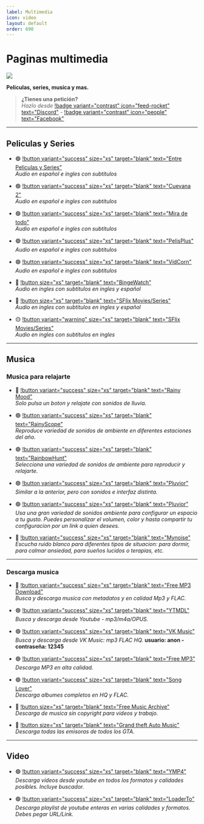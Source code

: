 ```yaml
---
label: Multimedia
icon: video
layout: default
order: 690
---
```


# Paginas multimedia

![](https://i.postimg.cc/JhNh9M1C/Header-Multimedia.png)

**Peliculas, series, musica y mas.**

> **¿Tienes una petición?**       
> *Hazlo desde* [!badge variant="contrast" icon="feed-rocket" text="Discord"](https://discord.gg/hVKeY3uEru) - [!badge variant="contrast" icon="people" text="Facebook"](https://www.facebook.com/dex.noir.room)

---

## Peliculas y Series

- 🟢 [!button variant="success" size="xs" target="blank" text="Entre Peliculas y Series"](https://entrepeliculasyseries.nz/)      
  *Audio en español e ingles con subtitulos*

- 🟢 [!button variant="success" size="xs" target="blank" text="Cuevana 2"](https://www.cuevana2.info/)      
  *Audio en español e ingles con subtitulos*

- 🟢 [!button variant="success" size="xs" target="blank" text="Mira de todo"](https://miradetodo.de/)      
  *Audio en español e ingles con subtitulos*

- 🟢 [!button variant="success" size="xs" target="blank" text="PelisPlus"](https://www2.pelisplus.cx/)       
  *Audio en español e ingles con subtitulos*

- 🟢 [!button variant="success" size="xs" target="blank" text="VidCorn"](https://ww1.vidcorn.to/series/)      
  *Audio en español e ingles con subtitulos*

- 🔵 [!button size="xs" target="blank" text="BingeWatch"](https://bingewatch.to/home)      
  *Audio en ingles con subtitulos en ingles y español*
   
- 🔵 [!button size="xs" target="blank" text="SFlix Movies/Series"](https://sflix.to/home)      
  *Audio en ingles con subtitulos en ingles y español*

- 🟡 [!button variant="warning" size="xs" target="blank" text="SFlix Movies/Series"](https://yesmovies.ag/)       
  *Audio en ingles con subtitulos en ingles*
  
---

## Musica 

### Musica para relajarte
- 🌟 [!button variant="success" size="xs" target="blank" text="Rainy Mood"](https://www.rainymood.com/)       
  *Solo pulsa un boton y relajate con sonidos de lluvia.*

- 🟢 [!button variant="success" size="xs" target="blank" text="RainyScope"](https://rainyscope.com/)       
  *Reproduce variedad de sonidos de ambiente en diferentes estaciones del año.* 

- 🟢 [!button variant="success" size="xs" target="blank" text="RainbowHunt"](https://rainbowhunt.com/)         
  *Selecciona una variedad de sonidos de ambiente para reproducir y relajarte.*   

- 🟢 [!button variant="success" size="xs" target="blank" text="Pluvior"](https://pluvior.com/)      
  *Similar a la anterior, pero con sonidos e interfaz distinta.*   
  
- 🟢 [!button variant="success" size="xs" target="blank" text="Pluvior"](https://noises.online/)      
  *Usa una gran variedad de sonidos ambiente para configurar un espacio a tu gusto. Puedes personalizar el volumen, color y hasta compartir tu configuracion por un link a quien desees.* 

- 🌟 [!button variant="success" size="xs" target="blank" text="Mynoise"](https://mynoise.net/)      
  *Escucha ruido blanco para diferentes tipos de situacion: para dormir, para calmar ansiedad, para sueños lucidos o terapias, etc.*

---

### Descarga musica

- 🌟 [!button variant="success" size="xs" target="blank" text="Free MP3 Download"](https://free-mp3-download.net/)     
  *Busca y descarga musica con metadatos y en calidad Mp3 y FLAC.*

- 🟢 [!button variant="success" size="xs" target="blank" text="YTMDL"](https://ytmdl.deepjyoti30.dev/)      
  *Busca y descarga desde Youtube - mp3/m4a/OPUS.*   

- 🟢 [!button variant="success" size="xs" target="blank" text="VK Music"](https://denr01.com/vkm/)     
  *Busca y descarga desde VK Music: mp3 FLAC HQ.* **usuario: anon - contraseña: 12345**    

- 🟢 [!button variant="success" size="xs" target="blank" text="Free MP3"](https://freemp3cloud.com/)     
  *Descarga MP3 en alta calidad.*

- 🟢 [!button variant="success" size="xs" target="blank" text="Song Lover"](https://songslover.vip/)     
  *Descarga albumes completos en HQ y FLAC.*

- 🔵 [!button size="xs" target="blank" text="Free Music Archive"](https://freemusicarchive.org/)     
  *Descarga de musica sin copyright para videos y trabajo.*

- 🔵 [!button size="xs" target="blank" text="Grand theft Auto Music"](https://two66.com/mirrors/?dir=GTA-Radio-Stations)      
  *Descarga todas las emisoras de todos los GTA.*

---

## Video

- 🟢 [!button variant="success" size="xs" target="blank" text="YMP4"](https://ymp4.cc/)     
  *Descarga videos desde youtube en todos los formatos y calidades posibles. Incluye buscador.*    

- 🟢 [!button variant="success" size="xs" target="blank" text="LoaderTo"](https://en.loader.to/4/)       
  *Descarga playlist de youtube enteras en varias calidades y formatos. Debes pegar URL/Link.*
